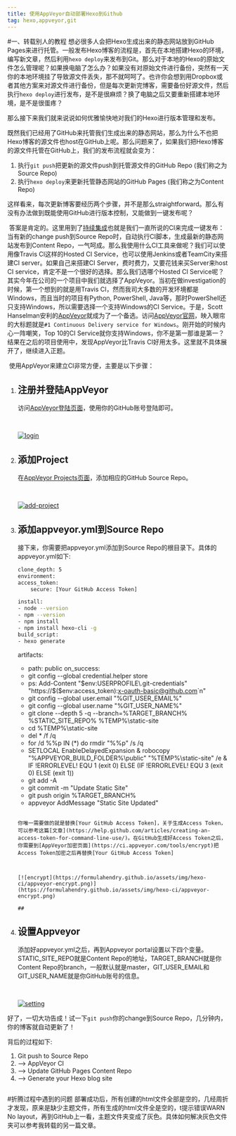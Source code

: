 ```yaml
---
title: 使用AppVeyor自动部署Hexo到Github
tag: hexo,appveyor,git
---
```

#一、转载别人的教程
想必很多人会把Hexo生成出来的静态网站放到GitHub Pages来进行托管。一般发布Hexo博客的流程是，首先在本地搭建Hexo的环境，编写新文章，然后利用`hexo deploy`来发布到Git。那么对于本地的Hexo的原始文件怎么管理呢？如果换电脑了怎么办？如果没有对原始文件进行备份，突然有一天你的本地环境挂了导致源文件丢失，那不就呵呵了。也许你会想到用Dropbox或者其他方案来对源文件进行备份，但是每次更新完博客，需要备份好源文件，然后执行`hexo deploy`进行发布，是不是很麻烦？换了电脑之后又要重新搭建本地环境，是不是很蛋疼？

那么接下来我们就来说说如何优雅愉快地对我们的Hexo进行版本管理和发布。

​      既然我们已经用了GitHub来托管我们生成出来的静态网站，那么为什么不也把Hexo博客的源文件也host在GitHub上呢。那么问题来了，如果我们把Hexo博客的源文件托管在GitHub上，我们的发布流程就会变为：

1. 执行`git push`把更新的源文件push到托管源文件的GitHub Repo (我们称之为Source Repo)
2. 执行`hexo deploy`来更新托管静态网站的GitHub Pages (我们称之为Content Repo)

​     这样看来，每次更新博客要经历两个步骤，并不是那么straightforward。那么有没有办法做到既能使用GitHub进行版本控制，又能做到一键发布呢？

​      答案是肯定的。这里用到了[持续集成](https://en.wikipedia.org/wiki/Continuous_integration)也就是我们一直所说的CI来完成一键发布：当有新的change push到Source Repo时，自动执行CI脚本，生成最新的静态网站发布到Content Repo，一气呵成。那么我使用什么CI工具来做呢？我们可以使用像Travis CI这样的Hosted CI Service，也可以使用Jenkins或者TeamCity来搭建CI server。如果自己来搭建CI Server，费时费力，又要花钱来买Server来host CI service，肯定不是一个很好的选择。那么我们选哪个Hosted CI Service呢？其实今年在公司的一个项目中我们就选择了AppVeyor。当初在做investigation的时候，第一个想到的就是用Travis CI，然而我司大多数的开发环境都是Windows，而且当时的项目有Python, PowerShell, Java等，那时PowerShell还只支持Windows，所以需要选择一个支持Windows的CI Service。于是，Scott Hanselman安利的[AppVeyor](http://www.hanselman.com/blog/AppVeyorAGoodContinuousIntegrationSystemIsAJoyToBehold.aspx)就成为了一个备选。访问[AppVeyor官网](https://www.appveyor.com/)，映入眼帘的大标题就是`#1 Continuous Delivery service for Windows`。刚开始的时候内心一阵嘲笑，Top 10的CI Service就你支持Windows，你不是第一那谁是第一？结果在之后的项目使用中，发现AppVeyor比Travis CI好用太多。这里就不具体展开了，继续进入正题。

​     使用AppVeyor来建立CI非常方便，主要是以下步骤：

1. ## 注册并登陆AppVeyor

   访问[AppVeyor登陆页面](https://ci.appveyor.com/login)，使用你的GitHub账号登陆即可。                                        

   ​

   [![login](https://formulahendry.github.io/assets/img/hexo-ci/appveyor-login.png)](https://formulahendry.github.io/assets/img/hexo-ci/appveyor-login.png)

   ## 

2. ## 添加Project

   在[AppVeyor Projects页面](https://ci.appveyor.com/projects/new)，添加相应的GitHub Source Repo。                                     

   ​

   [![add-project](https://formulahendry.github.io/assets/img/hexo-ci/appveyor-add-project.png)](https://formulahendry.github.io/assets/img/hexo-ci/appveyor-add-project.png)

   ## 

3. ## 添加appveyor.yml到Source Repo

   接下来，你需要把appveyor.yml添加到Source Repo的根目录下。具体的appveyor.yml如下:

   ```bash
   clone_depth: 5
   environment:
   access_token:
       secure: [Your GitHub Access Token]

   install:
   - node --version
   - npm --version
   - npm install
   - npm install hexo-cli -g
   build_script:
   - hexo generate
   ```


   artifacts:
   - path: public
        on_success:
   - git config --global credential.helper store
   - ps: Add-Content "$env:USERPROFILE\.git-credentials" "https://$($env:access_token):x-oauth-basic@github.com`n"
   - git config --global user.email "%GIT_USER_EMAIL%"
   - git config --global user.name "%GIT_USER_NAME%"
   - git clone --depth 5 -q --branch=%TARGET_BRANCH% %STATIC_SITE_REPO% %TEMP%\static-site
   - cd %TEMP%\static-site
   - del * /f /q
   - for /d %%p IN (*) do rmdir "%%p" /s /q
   - SETLOCAL EnableDelayedExpansion & robocopy "%APPVEYOR_BUILD_FOLDER%\public" "%TEMP%\static-site" /e & IF !ERRORLEVEL! EQU 1 (exit 0) ELSE (IF !ERRORLEVEL! EQU 3 (exit 0) ELSE (exit 1))
   - git add -A
   - git commit -m "Update Static Site" 
   - git push origin %TARGET_BRANCH%
   - appveyor AddMessage "Static Site Updated"
   ```

   你唯一需要做的就是替换[Your GitHub Access Token]，关于生成Access Token，可以参考这篇[文章](https://help.github.com/articles/creating-an-access-token-for-command-line-use/)。在GitHub生成好Access Token之后，你需要到[AppVeyor加密页面](https://ci.appveyor.com/tools/encrypt)把Access Token加密之后再替换[Your GitHub Access Token]  

   ​

   [![encrypt](https://formulahendry.github.io/assets/img/hexo-ci/appveyor-encrypt.png)](https://formulahendry.github.io/assets/img/hexo-ci/appveyor-encrypt.png)

   ## 

4. ## 设置Appveyor

   添加好appveyor.yml之后，再到Appveyor portal设置以下四个变量。STATIC_SITE_REPO就是Content Repo的地址，TARGET_BRANCH就是你Content Repo的branch，一般默认就是master，GIT_USER_EMAIL和GIT_USER_NAME就是你GitHub账号的信息。                                       

   ​

   [![setting](https://formulahendry.github.io/assets/img/hexo-ci/appveyor-setting.png)](https://formulahendry.github.io/assets/img/hexo-ci/appveyor-setting.png)

好了，一切大功告成！试一下`git push`你的change到Source Repo，几分钟内，你的博客就自动更新了！

背后的过程如下:

1. Git push to Source Repo
2. –> AppVeyor CI
3. –> Update GitHub Pages Content Repo
4. –> Generate your Hexo blog site
   ```
#折腾过程中遇到的问题
部署成功后，所有创建的html文件全部是空的，几经周折才发现，原来是缺少主题文件，所有生成的html文件全是空的，t提示错误WARN No layout，再到GitHub上一看，主题文件夹变成了灰色。具体如何解决灰色文件夹可以参考我转载的另一篇文章。